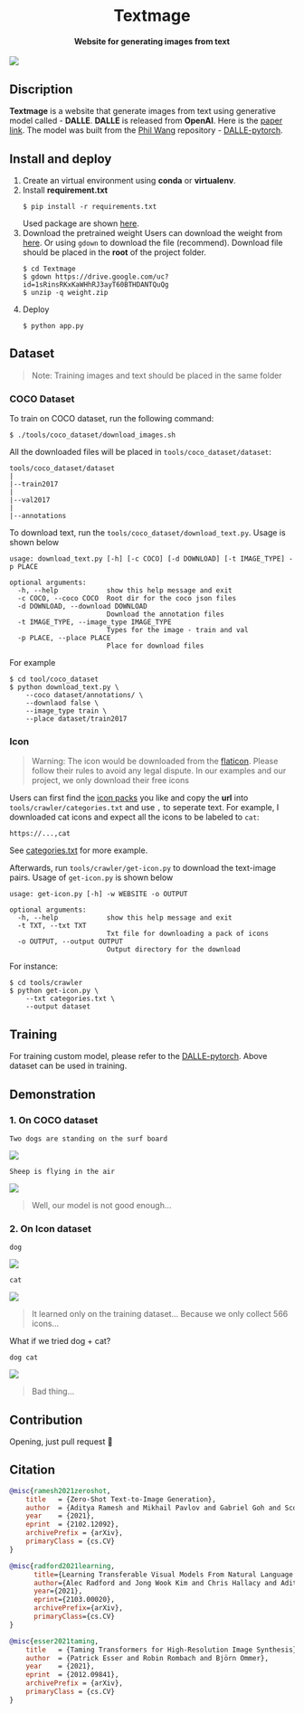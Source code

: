 <h1 align="center">
  Textmage
</h1>

<h4 align="center">
  Website for generating images from text
</h4>

![](https://i.imgur.com/pcVrK6v.jpg)

## Discription
**Textmage** is a website that generate images from text using generative model called - **DALLE**. **DALLE** is released from **OpenAI**. Here is the [paper link](https://arxiv.org/abs/2102.12092). The model was built from the [
Phil Wang](https://github.com/lucidrains) repository - [DALLE-pytorch](https://github.com/lucidrains/DALLE-pytorch).


## Install and deploy
1. Create an virtual environment using **conda** or **virtualenv**.
2. Install **requirement.txt**
    ```shell
    $ pip install -r requirements.txt
    ```
    Used package are shown [here](https://github.com/JoyPang123/Textmage/blob/main/requirements.txt).
3. Download the pretrained weight
    Users can download the weight from [here](https://drive.google.com/file/d/1sRinsRKxKaWHhRJ3ayT60BTHDANTQuQg/view?usp=sharing). Or using `gdown` to download the file (recommend). Download file should be placed in the **root** of the project folder.
    ```shell
    $ cd Textmage
    $ gdown https://drive.google.com/uc?id=1sRinsRKxKaWHhRJ3ayT60BTHDANTQuQg
    $ unzip -q weight.zip
    ```
5. Deploy
    ```shell
    $ python app.py
    ```
    
## Dataset

> Note: Training images and text should be placed in the same folder


### COCO Dataset
To train on COCO dataset, run the following command:
```shell
$ ./tools/coco_dataset/download_images.sh
```
All the downloaded files will be placed in `tools/coco_dataset/dataset`:
```
tools/coco_dataset/dataset
|
|--train2017
|
|--val2017
|
|--annotations
```

To download text, run the `tools/coco_dataset/download_text.py`. Usage is shown below
```shell
usage: download_text.py [-h] [-c COCO] [-d DOWNLOAD] [-t IMAGE_TYPE] -p PLACE

optional arguments:
  -h, --help            show this help message and exit
  -c COCO, --coco COCO  Root dir for the coco json files
  -d DOWNLOAD, --download DOWNLOAD
                        Download the annotation files
  -t IMAGE_TYPE, --image_type IMAGE_TYPE
                        Types for the image - train and val
  -p PLACE, --place PLACE
                        Place for download files
```
For example
```shell
$ cd tool/coco_dataset
$ python download_text.py \
    --coco dataset/annotations/ \
    --downlaod false \
    --image_type train \
    --place dataset/train2017
```

### Icon
> Warning: The icon would be downloaded from the [flaticon](https://www.flaticon.com). Please follow their rules to avoid any legal dispute. In our examples and our project, we only download their free icons


Users can first find the [icon packs](https://www.flaticon.com/packs) you like and copy the **url** into `tools/crawler/categories.txt` and use `,` to seperate text. For example, I downloaded cat icons and expect all the icons to be labeled to `cat`:
```
https://...,cat
```

See [categories.txt](https://github.com/JoyPang123/Textmage/blob/main/tools/crawler/categroies.txt) for more example.

Afterwards, run `tools/crawler/get-icon.py` to download the text-image pairs. Usage of `get-icon.py` is shown below
```
usage: get-icon.py [-h] -w WEBSITE -o OUTPUT

optional arguments:
  -h, --help            show this help message and exit
  -t TXT, --txt TXT
                        Txt file for downloading a pack of icons
  -o OUTPUT, --output OUTPUT
                        Output directory for the download
```

For instance:

```shell
$ cd tools/crawler
$ python get-icon.py \
    --txt categories.txt \
    --output dataset
```

## Training
For training custom model, please refer to the [DALLE-pytorch](https://github.com/lucidrains/DALLE-pytorch). Above dataset can be used in training.

## Demonstration
### 1. On COCO dataset
```
Two dogs are standing on the surf board
```
![](https://i.imgur.com/l578bnr.jpg)

```
Sheep is flying in the air
```
![](https://i.imgur.com/ngm244j.jpg)


> Well, our model is not good enough...

### 2. On Icon dataset
```
dog
```
![](https://i.imgur.com/JMRukj2.jpg)

```
cat
```
![](https://i.imgur.com/osC7TqS.jpg)

> It learned only on the training dataset... Because we only collect 566 icons...

What if we tried dog + cat?

```
dog cat
```
![](https://i.imgur.com/VazokKs.jpg)

> Bad thing...


## Contribution
Opening, just pull request 🤩

## Citation
```bibtex
@misc{ramesh2021zeroshot,
    title   = {Zero-Shot Text-to-Image Generation}, 
    author  = {Aditya Ramesh and Mikhail Pavlov and Gabriel Goh and Scott Gray and Chelsea Voss and Alec Radford and Mark Chen and Ilya Sutskever},
    year    = {2021},
    eprint  = {2102.12092},
    archivePrefix = {arXiv},
    primaryClass = {cs.CV}
}
```


```bibtex
@misc{radford2021learning,
      title={Learning Transferable Visual Models From Natural Language Supervision}, 
      author={Alec Radford and Jong Wook Kim and Chris Hallacy and Aditya Ramesh and Gabriel Goh and Sandhini Agarwal and Girish Sastry and Amanda Askell and Pamela Mishkin and Jack Clark and Gretchen Krueger and Ilya Sutskever},
      year={2021},
      eprint={2103.00020},
      archivePrefix={arXiv},
      primaryClass={cs.CV}
}
```

```bibtex
@misc{esser2021taming,
    title   = {Taming Transformers for High-Resolution Image Synthesis},
    author  = {Patrick Esser and Robin Rombach and Björn Ommer},
    year    = {2021},
    eprint  = {2012.09841},
    archivePrefix = {arXiv},
    primaryClass = {cs.CV}
}
```
